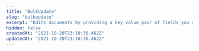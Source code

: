 ```yaml
---
title: "BulkUpdate"
slug: "bulkupdate"
excerpt: "Edits documents by providing a key value pair of fields you are adding or changing, make sure to include the \"_id\" in the documents."
hidden: false
createdAt: "2021-10-20T23:10:36.462Z"
updatedAt: "2021-10-20T23:10:36.462Z"
---
```

